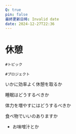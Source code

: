 ```yaml
---
Q: true
pin: false
最終更新日時: Invalid date
date: 2024-12-27T22:36
---
```

# 休憩

`#トピック`

`#プロジェクト`

いかに効率よく休憩を取るか

睡眠はどうするべきか

体力を増やすにはどうするべきか

食べ物でいいのありますか

- お味噌汁とか